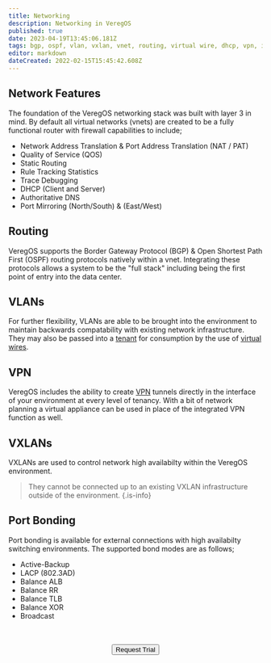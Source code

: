```yaml
---
title: Networking
description: Networking in VeregOS
published: true
date: 2023-04-19T13:45:06.181Z
tags: bgp, ospf, vlan, vxlan, vnet, routing, virtual wire, dhcp, vpn, ipsec, wireguard, qos, dns, authoritative
editor: markdown
dateCreated: 2022-02-15T15:45:42.608Z
---
```


## Network Features
The foundation of the VeregOS networking stack was built with layer 3 in mind. By default all virtual networks (vnets) are created to be a fully functional router with firewall capabilities to include;
- Network Address Translation & Port Address Translation (NAT / PAT)
- Quality of Service (QOS)
- Static Routing
- Rule Tracking Statistics 
- Trace Debugging
- DHCP (Client and Server)
- Authoritative DNS
- Port Mirroring (North/South) & (East/West)

## Routing
VeregOS supports the Border Gateway Protocol (BGP) & Open Shortest Path First (OSPF) routing protocols natively within a vnet. Integrating these protocols allows a system to be the "full stack" including being the first point of entry into the data center.
## VLANs
For further flexibility, VLANs are able to be brought into the environment to maintain backwards compatability with existing network infrastructure. They may also be passed into a [tenant](/docs/public/tenants) for consumption by the use of [virtual wires](/docs/public/kb/virtual-wires). 
## VPN
VeregOS includes the ability to create [VPN](/docs/public/vpn) tunnels directly in the interface of your environment at every level of tenancy. With a bit of network planning a virtual appliance can be used in place of the integrated VPN function as well.
## VXLANs
VXLANs are used to control network high availabilty within the VeregOS environment.
> They cannot be connected up to an existing VXLAN infrastructure outside of the environment.
{.is-info}
## Port Bonding
Port bonding is available for external connections with high availabilty switching environments. The supported bond modes are as follows;
- Active-Backup
- LACP (802.3AD)
- Balance ALB
- Balance RR
- Balance TLB
- Balance XOR
- Broadcast

<br>
<br>
<div style="text-align:center; margin-bottom:5px">
  <a href="https://www.verge.io/test-drive#Demo-Section"><button class="button-cta">Request Trial</button></a>
</div>
